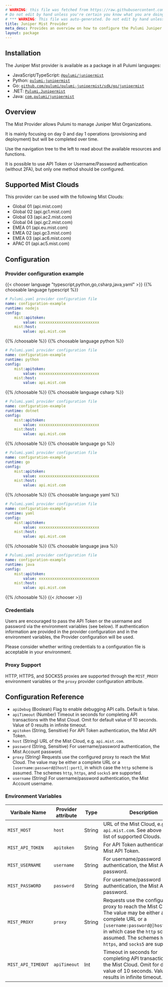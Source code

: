 ```yaml
---
# WARNING: this file was fetched from https://raw.githubusercontent.com/pulumi/pulumi-junipermist/v0.5.4/docs/_index.md
# Do not edit by hand unless you're certain you know what you are doing!
# *** WARNING: This file was auto-generated. Do not edit by hand unless you're certain you know what you are doing! ***
title: Juniper Mist Provider
meta_desc: Provides an overview on how to configure the Pulumi Juniper Mist provider.
layout: package
---
```


## Installation

The Juniper Mist provider is available as a package in all Pulumi languages:

* JavaScript/TypeScript: [`@pulumi/junipermist`](https://www.npmjs.com/package/@pulumi/junipermist)
* Python: [`pulumi-junipermist`](https://pypi.org/project/pulumi-junipermist/)
* Go: [`github.com/pulumi/pulumi-junipermist/sdk/go/junipermist`](https://github.com/pulumi/pulumi-junipermist)
* .NET: [`Pulumi.Junipermist`](https://www.nuget.org/packages/Pulumi.Junipermist)
* Java: [`com.pulumi/junipermist`](https://central.sonatype.com/artifact/com.pulumi/junipermist)

## Overview

The Mist Provider allows Pulumi to manage Juniper Mist Organizations.

It is mainly focusing on day 0 and day 1 operations (provisioning and deployment) but will be completed over time.

Use the navigation tree to the left to read about the available resources and functions.

It is possible to use API Token or Username/Password authentication (without 2FA), but only one method should be configured.
## Supported Mist Clouds

This provider can be used with the following Mist Clouds:
* Global 01 (api.mist.com)
* Global 02 (api.gc1.mist.com)
* Global 03 (api.ac2.mist.com)
* Global 04 (api.gc2.mist.com)
* EMEA 01 (api.eu.mist.com)
* EMEA 02 (api.gc3.mist.com)
* EMEA 03 (api.ac6.mist.com)
* APAC 01 (api.ac5.mist.com)
## Configuration
### Provider configuration example

{{< chooser language "typescript,python,go,csharp,java,yaml" >}}
{{% choosable language typescript %}}
```yaml
# Pulumi.yaml provider configuration file
name: configuration-example
runtime: nodejs
config:
    mist:apitoken:
        value: xxxxxxxxxxxxxxxxxxxxxxxxxxx
    mist:host:
        value: api.mist.com

```

{{% /choosable %}}
{{% choosable language python %}}
```yaml
# Pulumi.yaml provider configuration file
name: configuration-example
runtime: python
config:
    mist:apitoken:
        value: xxxxxxxxxxxxxxxxxxxxxxxxxxx
    mist:host:
        value: api.mist.com

```

{{% /choosable %}}
{{% choosable language csharp %}}
```yaml
# Pulumi.yaml provider configuration file
name: configuration-example
runtime: dotnet
config:
    mist:apitoken:
        value: xxxxxxxxxxxxxxxxxxxxxxxxxxx
    mist:host:
        value: api.mist.com

```

{{% /choosable %}}
{{% choosable language go %}}
```yaml
# Pulumi.yaml provider configuration file
name: configuration-example
runtime: go
config:
    mist:apitoken:
        value: xxxxxxxxxxxxxxxxxxxxxxxxxxx
    mist:host:
        value: api.mist.com

```

{{% /choosable %}}
{{% choosable language yaml %}}
```yaml
# Pulumi.yaml provider configuration file
name: configuration-example
runtime: yaml
config:
    mist:apitoken:
        value: xxxxxxxxxxxxxxxxxxxxxxxxxxx
    mist:host:
        value: api.mist.com

```

{{% /choosable %}}
{{% choosable language java %}}
```yaml
# Pulumi.yaml provider configuration file
name: configuration-example
runtime: java
config:
    mist:apitoken:
        value: xxxxxxxxxxxxxxxxxxxxxxxxxxx
    mist:host:
        value: api.mist.com

```

{{% /choosable %}}
{{< /chooser >}}
### Credentials

Users are encouraged to pass the API Token or the username and password via the
environment variables (see below). If authentication information are provided
in the provider configuration and in the environment variables, the Provider
configuration will be used.

Please consider whether writing credentials to a configuration file is
acceptable in your environment.
### Proxy Support

HTTP, HTTPS, and SOCKS5 proxies are supported through the `MIST_PROXY` environment
variables or the `proxy` provider configuration attribute.
## Configuration Reference

- `apiDebug` (Boolean) Flag to enable debugging API calls. Default is false.
- `apiTimeout` (Number) Timeout in seconds for completing API transactions with the Mist Cloud. Omit for default value of 10 seconds. Value of 0 results in infinite timeout.
- `apitoken` (String, Sensitive) For API Token authentication, the Mist API Token.
- `host` (String) URL of the Mist Cloud, e.g. `api.mist.com`.
- `password` (String, Sensitive) For username/password authentication, the Mist Account password.
- `proxy` (String) Requests use the configured proxy to reach the Mist Cloud.
  The value may be either a complete URL or a `[username:password@]host[:port]`, in which case the `http` scheme is assumed. The schemes `http`, `https`, and `socks5` are supported.
- `username` (String) For username/password authentication, the Mist Account username.
### Environment Variables

|   Varibale Name    | Provider attribute |  Type  |                                                                                                                  Description                                                                                                                   |
|--------------------|--------------------|--------|------------------------------------------------------------------------------------------------------------------------------------------------------------------------------------------------------------------------------------------------|
| `MIST_HOST`        | `host`             | String | URL of the Mist Cloud, e.g. `api.mist.com`. See above for the list of supported Clouds.                                                                                                                                                        |
| `MIST_API_TOKEN`   | `apitoken`         | String | For API Token authentication, the Mist API Token.                                                                                                                                                                                              |
| `MIST_USERNAME`    | `username`         | String | For username/password authentication, the Mist Account password.                                                                                                                                                                               |
| `MIST_PASSWORD`    | `password`         | String | For username/password authentication, the Mist Account password.                                                                                                                                                                               |
| `MIST_PROXY`       | `proxy`            | String | Requests use the configured proxy to reach the Mist Cloud. The value may be either a complete URL or a `[username:password@]host[:port]`, in which case the `http` scheme is assumed. The schemes `http`, `https`, and `socks5` are supported. |
| `MIST_API_TIMEOUT` | `apiTimeout`      | Int    | Timeout in seconds for completing API transactions with the Mist Cloud. Omit for default value of 10 seconds. Value of 0 results in infinite timeout.                                                                                          |